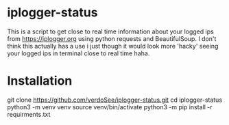 # iplogger-status

This is a script to get close to real time information about your logged ips from https://iplogger.org using python requests and BeautifulSoup.
I don't think this actually has a use i just though it would look more 'hacky' seeing your logged ips in terminal close to real time haha.

# Installation

git clone https://github.com/verdoSee/iplogger-status.git
cd iplogger-status
python3 -m venv venv
source venv/bin/activate
python3 -m pip install -r requirments.txt
